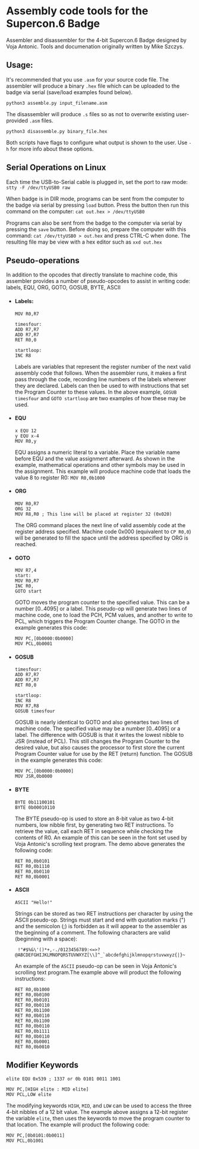 # Assembly code tools for the Supercon.6 Badge

Assembler and disassembler for the 4-bit Supercon.6 Badge designed by Voja Antonic. Tools and documenation originally written by Mike Szczys.

## Usage:

It's recommended that you use `.asm` for your source code file. The assembler will produce a binary `.hex` file which can be uploaded to the badge via serial (save/load examples found below).

`python3 assemble.py input_filename.asm`

The disassembler will produce `.s` files so as not to overwrite existing user-provided `.asm` files.

`python3 disassemble.py binary_file.hex`

Both scripts have flags to configure what output is shown to the user. Use `-h` for more info about these options.

## Serial Operations on Linux

Each time the USB-to-Serial cable is plugged in, set the port to raw mode:
`stty -F /dev/ttyUSB0 raw`

When badge is in DIR mode, programs can be sent from the computer to the badge via serial by pressing `load` button. Press the button then run this command on the computer:
`cat out.hex > /dev/ttyUSB0`

Programs can also be sent from the badge to the computer via serial by pressing the `save` button. Before doing so, prepare the computer with this command:
`cat /dev/ttyUSB0 > out.hex`
and press CTRL-C when done. The resulting file may be view with a hex editor such as `xxd out.hex`


## Pseudo-operations

In addition to the opcodes that directly translate to machine code, this assembler provides a number of pseudo-opcodes to assist in writing code: labels, EQU, ORG, GOTO, GOSUB, BYTE, ASCII

* #### Labels:

  ```
  MOV R0,R7
  
  timesfour:
  ADD R7,R7
  ADD R7,R7
  RET R0,0

  startloop:
  INC R8
  ```
  Labels are variables that represent the register number of the next valid assembly code that follows. When the assembler runs, it makes a first pass through the code, recording line numbers of the labels wherever they are declared. Labels can then be used to with instructions that set the Program Counter to these values. In the above example, `GOSUB timesfour` and `GOTO startloop` are two examples of how these may be used. 

* #### EQU

  ```
  x EQU 12
  y EQU x-4
  MOV R0,y
  ```
  EQU assigns a numeric literal to a variable. Place the variable name before EQU and the value assignment afterward. As shown in the example, mathematical operations and other symbols may be used in the assignment. This example will produce machine code that loads the value 8 to register R0: `MOV R0,0b1000`

* #### ORG
  
  ```
  MOV R0,R7
  ORG 32
  MOV R8,R0 ; This line will be placed at register 32 (0x020)
  ```
  The ORG command places the next line of valid assembly code at the register address specified. Machine code 0x000 (equivalent to `CP R0,0`) will be generated to fill the space until the address specified by ORG is reached.

* #### GOTO

  ```
  MOV R7,4
  start:
  MOV R0,R7
  INC R0,
  GOTO start
  ```
  GOTO moves the program counter to the specified value. This can be a number [0..4095] or a label. This pseudo-op will generate two lines of machine code, one to load the PCH, PCM values, and another to write to PCL, which triggers the Program Counter change. The GOTO in the example generates this code:
  ```
  MOV PC,[0b0000:0b0000]
  MOV PCL,0b0001
  ```

* #### GOSUB
  ```
  timesfour:
  ADD R7,R7
  ADD R7,R7
  RET R0,0

  startloop:
  INC R8
  MOV R7,R8
  GOSUB timesfour
  ```
  GOSUB is nearly identical to GOTO and also geneartes two lines of machine code. The specified value may be a number [0..4095] or a label. The difference with GOSUB is that it writes the lowest nibble to JSR (instead of PCL). This still changes the Program Counter to the desired value, but also causes the processor to first store the current Program Counter value for use by the RET (return) function. The GOSUB in the example generates this code:
  ```
  MOV PC,[0b0000:0b0000]
  MOV JSR,0b0000
  ```

* #### BYTE
  
  ```
  BYTE 0b11100101
  BYTE 0b00010110
  ```
  The BYTE pseudo-op is used to store an 8-bit value as two 4-bit numbers, low nibble first, by generating two RET instructions. To retrieve the value, call each RET in sequence while checking the contents of R0. An example of this can be seen in the font set used by Voja Antonic's scrolling text program. The demo above generates the following code:
  ```
  RET R0,0b0101
  RET R0,0b1110
  RET R0,0b0110
  RET R0,0b0001
  ```

* #### ASCII
  
  ```
  ASCII "Hello!"
  ```
  Strings can be stored as two RET instructions per character by using the ASCII pseudo-op. Strings must start and end with quotation marks (") and the semicolon (;) is forbidden as it will appear to the assembler as the beginning of a comment. The following characters are valid (beginning with a space):
  ```
   !"#$%&\'()*+,-./0123456789:<=>?@ABCDEFGHIJKLMNOPQRSTUVWXYZ[\\]^_`abcdefghijklmnopqrstuvwxyz{|}~
  ```
  An example of the `ASCII` pseudo-op can be seen in Voja Antonic's scrolling text program.The example above will product the following instructions:
  ```
  RET R0,0b1000
  RET R0,0b0100
  RET R0,0b0101
  RET R0,0b0110
  RET R0,0b1100
  RET R0,0b0110
  RET R0,0b1100
  RET R0,0b0110
  RET R0,0b1111
  RET R0,0b0110
  RET R0,0b0001
  RET R0,0b0010
  ```

## Modifier Keywords

```
elite EQU 0x539 ; 1337 or 0b 0101 0011 1001

MOV PC,[HIGH elite : MID elite]
MOV PCL,LOW elite
```
The modifying keywords `HIGH`, `MID`, and `LOW` can be used to access the three 4-bit nibbles of a 12 bit value. The example above assigns a 12-bit register the variable `elite`, then uses the keywords to move the program counter to that location. The example will product the following code:
```
MOV PC,[0b0101:0b0011]
MOV PCL,0b1001
```